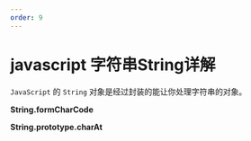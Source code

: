 ```yaml
---
order: 9
---
```


# javascript 字符串String详解

`JavaScript` 的 `String` 对象是经过封装的能让你处理字符串的对象。

**String.formCharCode**


**String.prototype.charAt**
